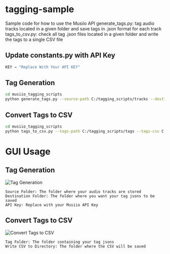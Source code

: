 # tagging-sample
Sample code for how to use the Musiio API
generate_tags.py: tag audio tracks located in a given folder and save tags in .json format for each track
tags_to_csv.py: check all tag .json files located in a given folder and write the tags to a single CSV file

## Update constants.py with API Key
```python
KEY = "Replace With Your API KEY"
```

## Tag Generation

```bash
cd musiio_tagging_scripts
python generate_tags.py --source-path C:/tagging_scripts/tracks --destination-path C:/tagging_scripts/tags --tag-selection "content type" "genre" "bpm" "key" "mood" "energy" "instrumentation"
```

## Convert Tags to CSV
```bash
cd musiio_tagging_scripts
python tags_to_csv.py --tags-path C:/tagging_scripts/tags --tags-csv C:/tagging_scripts --tags-types "genre" "genre secondary" "mood" "mood secondary" "energy" "vocal presence" "instrument"
```


# GUI Usage

## Tag Generation
![Tag Generation](https://raw.githubusercontent.com/username/projectname/branch/path/to/img.png)
```text
Source Folder: The folder where your audio tracks are stored
Destination Folder: The folder where you want your tag jsons to be saved
API Key: Replace with your Musiio API Key
```

## Convert Tags to CSV
![Convert Tags to CSV](https://raw.githubusercontent.com/username/projectname/branch/path/to/img.png)
```text
Tag Folder: The folder containing your tag jsons 
Write CSV to Directory: The folder where the CSV will be saved
```
